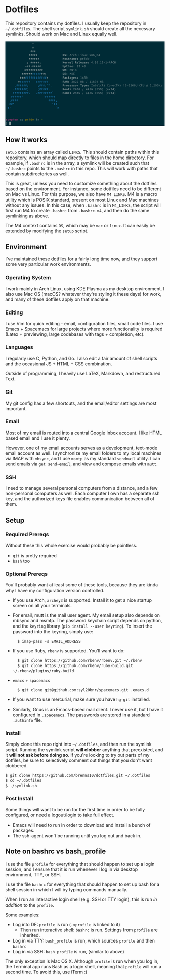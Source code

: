 # Dotfiles

This repository contains my dotfiles. I usually keep the repository in
`~/.dotfiles`. The shell script `symlink.sh` should create all the necessary
symlinks. Should work on Mac and Linux equally well.

![terminal preview](term.png)

## How it works

`setup` contains an array called `LINKS`. This should contain paths within this
repository, which should map directly to files in the home directory. For
example, if `.bashrc` is in the array, a symlink will be created such that
`~/.bashrc` points to the `.bashrc` in this repo. This will work with paths that
contain subdirectories as well.

This is great, unless you need to customize something about the dotfiles based
on the environment. For instance, some dotfiles need to be different on Mac vs
Linux. For this purpose, we also have `M4_LINKS`. M4 is a macro utility which is
POSIX standard, present on most Linux and Mac machines without any issues. In
this case, when `.bashrc` is in `M4_LINKS`, the script will first run M4 to
create `.bashrc` from `.bashrc.m4`, and then do the same symlinking as above.

The M4 context contains `OS`, which may be `mac` or `linux`. It can easily be
extended by modifying the `setup` script.

## Environment

I've maintained these dotfiles for a fairly long time now, and they support some
very particular work environments.

### Operating System

I work mainly in Arch Linux, using KDE Plasma as my desktop environment. I also
use Mac OS (macOS? whatever they're styling it these days) for work, and many of
these dotfiles apply on that machine.

### Editing

I use Vim for quick editing - email, configuration files, small code files. I
use Emacs + Spacemacs for large projects where more functionality is required
(Latex + previewing, large codebases with tags + completion, etc).

### Languages

I regularly use C, Python, and Go. I also edit a fair amount of shell scripts
and the occasional JS + HTML + CSS combination.

Outside of programming, I heavily use LaTeX, Markdown, and restructured Text.

### Git

My git config has a few shortcuts, and the email/editor settings are most
important.

### Email

Most of my email is routed into a central Google Inbox account. I like HTML
based email and I use it plenty.

However, one of my email accounts serves as a development, text-mode email
account as well. I synchronize my email folders to my local machines via IMAP
with `mbsync`, and I use `msmtp` as my standard `sendmail` utility. I can send
emails via `get send-email`, and view and compose emails with `mutt`.

### SSH

I need to manage several personal computers from a distance, and a few
non-personal computers as well. Each computer I own has a separate ssh key, and
the authorized keys file enables communication between all of them.

## Setup

### Required Prereqs

Without these this whole exercise would probably be pointless.

- `git` is pretty required
- `bash` too

### Optional Prereqs

You'll probably want at least some of these tools, because they are kinda why I
have my configuration version controlled.

- If you use Arch, `archey3` is supported. Install it to get a nice startup
  screen on all your terminals.
- For email, mutt is the mail user agent. My email setup also depends on mbsync
  and msmtp. The password keychain script depends on python, and the `keyring`
  library (`pip install --user keyring`). To insert the password into the
  keyring, simply use:

        $ imap-pass -s EMAIL_ADDRESS

- If you use Ruby, `rbenv` is supported. You'll want to do:

        $ git clone https://github.com/rbenv/rbenv.git ~/.rbenv
        $ git clone https://github.com/rbenv/ruby-build.git ~/.rbenv/plugins/ruby-build

- `emacs` + `spacemacs`

        $ git clone git@github.com:syl20bnr/spacemacs.git .emacs.d

- If you want to use mercurial, make sure you have `hg-git` installed.
- Similarly, Gnus is an Emacs-based mail client. I never use it, but I have it
  configured in `.spacemacs`. The passwords are stored in a standard `.authinfo`
  file.

### Install

Simply clone this repo right into `~/.dotfiles`, and then run the symlink
script. Running the symlink script **will clobber** anything that preexisted,
and it **will not ask before doing so**. If you're looking to try out parts of
my dotfiles, be sure to selectively comment out things that you don't want
clobbered.

    $ git clone https://github.com/brenns10/dotfiles.git ~/.dotfiles
    $ cd ~/.dotfiles
    $ ./symlink.sh

### Post Install

Some things will want to be run for the first time in order to be fully
configured, or need a logout/login to take full effect.

- Emacs will need to run in order to download and install a bunch of packages.
- The ssh-agent won't be running until you log out and back in.

## Note on bashrc vs bash_profile

I use the file `profile` for everything that should happen to set up a login
session, and I ensure that it is run whenever I log in via desktop environment,
TTY, or SSH.

I use the file `bashrc` for everything that should happen to set up bash for a
shell session in which I will by typing commands manually.

When I run an interactive login shell (e.g. SSH or TTY login), this is run *in
addition* to the `profile`.

Some examples:
- Log into DE: `profile` is run (`.xprofile` is linked to it)
    - Then run interactive shell: `bashrc` is run. Settings from `profile` are
      inherited.
- Log in via TTY: `bash_profile` is run, which sources `profile` and then
  `bashrc`
- Log in via SSH: `bash_profile` is run, (similar to above)

The only exception is Mac OS X. Although `profile` is run when you log in, the
Terminal app runs Bash as a login shell, meaning that `profile` will run a
second time. To avoid this, use iTerm :)
